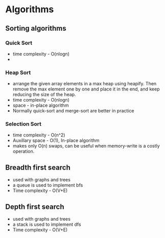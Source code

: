 # Algorithms 

## Sorting algorithms

### Quick Sort 
- time complexity - O(nlogn)
- 

### Heap Sort 
- arrange the given array elements in a max heap using heapify. Then remove the max element one by one and place it in the end, and keep reducing the size of the heap. 
- time complexity - O(nlogn)
- space - in-place algorithm
- Normally quick-sort and merge-sort are better in practice  

### Selection Sort
- time complexity - O(n^2)
- Auxillary space - O(1), In-place algorithm
- makes only O(n) swaps, can be useful when memory-write is a costly operation. 


## Breadth first search 
- used with graphs and trees
- a queue is used to implement bfs
- Time complexity - O(V+E)

## Depth first search 
- used with graphs and trees
- a stack is used to implement dfs
- Time complexity - O(V+E)